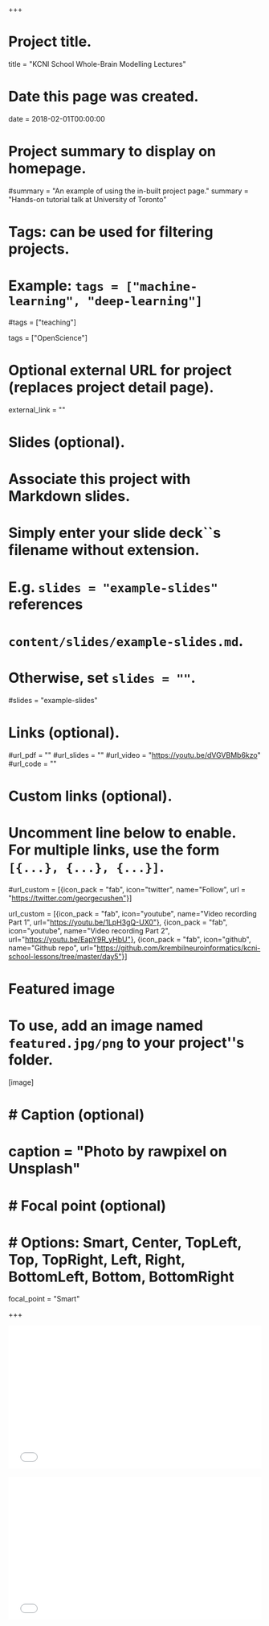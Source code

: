 +++
# Project title.
title = "KCNI School Whole-Brain Modelling Lectures"

# Date this page was created.
date = 2018-02-01T00:00:00

# Project summary to display on homepage.
#summary = "An example of using the in-built project page."
summary = "Hands-on tutorial talk at University of Toronto"

# Tags: can be used for filtering projects.
# Example: `tags = ["machine-learning", "deep-learning"]`
#tags = ["teaching"]

tags = ["OpenScience"]

# Optional external URL for project (replaces project detail page).
external_link = ""

# Slides (optional).
#   Associate this project with Markdown slides.
#   Simply enter your slide deck``s filename without extension.
#   E.g. `slides = "example-slides"` references 
#   `content/slides/example-slides.md`.
#   Otherwise, set `slides = ""`.
#slides = "example-slides"

# Links (optional).
#url_pdf = ""
#url_slides = ""
#url_video = "https://youtu.be/dVGVBMb6kzo"
#url_code = ""

# Custom links (optional).
#   Uncomment line below to enable. For multiple links, use the form `[{...}, {...}, {...}]`.
#url_custom = [{icon_pack = "fab", icon="twitter", name="Follow", url = "https://twitter.com/georgecushen"}]

url_custom = [{icon_pack = "fab", icon="youtube", name="Video recording Part 1", url="https://youtu.be/1LpH3gQ-UX0"},
              {icon_pack = "fab", icon="youtube", name="Video recording Part 2", url="https://youtu.be/EapY9R_yHbU"},
              {icon_pack = "fab", icon="github", name="Github repo", url="https://github.com/krembilneuroinformatics/kcni-school-lessons/tree/master/day5"}]

# Featured image
# To use, add an image named `featured.jpg/png` to your project''s folder. 
[image]
#  # Caption (optional)
#  caption = "Photo by rawpixel on Unsplash"
  
#  # Focal point (optional)
#  # Options: Smart, Center, TopLeft, Top, TopRight, Left, Right, BottomLeft, Bottom, BottomRight
  focal_point = "Smart"


+++

<div style="position: relative; padding-bottom: 56.25%; height: 0; overflow: hidden;">
  <iframe src="//www.youtube.com/embed/EapY9R_yHbU?autoplay=1" style="position: absolute; top: 0; left: 0; width: 100%; height: 100%; border:0;" allowfullscreen title="YouTube Video"></iframe>
</div>

<br>

<div style="position: relative; padding-bottom: 56.25%; height: 0; overflow: hidden;">
  <iframe src="//www.youtube.com/embed/1LpH3gQ-UX0?autoplay=1" style="position: absolute; top: 0; left: 0; width: 100%; height: 100%; border:0;" allowfullscreen title="YouTube Video"></iframe>
</div>

